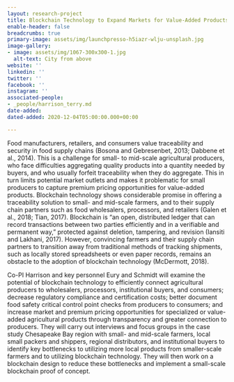 ```yaml
---
layout: research-project
title: Blockchain Technology to Expand Markets for Value-Added Products
enable-header: false
breadcrumbs: true
primary-image: assets/img/launchpresso-h5iazr-wlju-unsplash.jpg
image-gallery:
- image: assets/img/1067-300x300-1.jpg
  alt-text: City from above
website: ''
linkedin: ''
twitter: ''
facebook: ''
instagram: ''
associated-people:
- _people/harrison_terry.md
date-added: 
dated-added: 2020-12-04T05:00:00.000+00:00

---
```

Food manufacturers, retailers, and consumers value traceability and security in food supply chains (Bosona and Gebresenbet, 2013; Dabbene et al., 2014). This is a challenge for small- to mid-scale agricultural producers, who face difficulties aggregating quality products into a quantity needed by buyers, and who usually forfeit traceability when they do aggregate. This in turn limits potential market outlets and makes it problematic for small producers to capture premium pricing opportunities for value-added products. Blockchain technology shows considerable promise in offering a traceability solution to small- and mid-scale farmers, and to their supply chain partners such as food wholesalers, processors, and retailers (Galen et al., 2018; Tian, 2017). Blockchain is “an open, distributed ledger that can record transactions between two parties efficiently and in a verifiable and permanent way,” protected against deletion, tampering, and revision (Iansiti and Lakhani, 2017). However, convincing farmers and their supply chain partners to transition away from traditional methods of tracking shipments, such as locally stored spreadsheets or even paper records, remains an obstacle to the adoption of blockchain technology (McDermott, 2018).

Co-PI Harrison and key personnel Eury and Schmidt will examine the potential of blockchain technology to efficiently connect agricultural producers to wholesalers, processors, institutional buyers, and consumers; decrease regulatory compliance and certification costs; better document food safety critical control point checks from producers to consumers; and increase market and premium pricing opportunities for specialized or value-added agricultural products through transparency and greater connection to producers. They will carry out interviews and focus groups in the case study Chesapeake Bay region with small- and mid-scale farmers, local small packers and shippers, regional distributors, and institutional buyers to identify key bottlenecks to utilizing more local products from smaller-scale farmers and to utilizing blockchain technology. They will then work on a blockchain design to reduce these bottlenecks and implement a small-scale blockchain proof of concept.